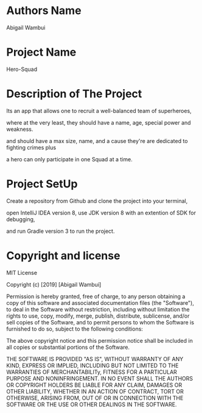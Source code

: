 # Authors Name

Abigail Wambui


# Project Name

Hero-Squad


# Description of The Project

Its an app that allows one to recruit a well-balanced team of superheroes,

where at the very least, they should have a name, age, special power and weakness.

and should have a max size, name, and a cause they're are dedicated to fighting crimes plus

a hero can only participate in one Squad at a time.



# Project SetUp

Create a repository from Github and clone the project into your terminal,

open IntelliJ IDEA version 8, use JDK version 8 with an extention of SDK for debugging,

and run Gradle version 3 to run the project.

# Copyright and license

MIT License

Copyright (c) [2019] [Abigail Wambui]

Permission is hereby granted, free of charge, to any person obtaining a copy of this software and associated documentation files (the "Software"), to deal in the Software without restriction, including without limitation the rights to use, copy, modify, merge, publish, distribute, sublicense, and/or sell copies of the Software, and to permit persons to whom the Software is furnished to do so, subject to the following conditions:

The above copyright notice and this permission notice shall be included in all copies or substantial portions of the Software.

THE SOFTWARE IS PROVIDED "AS IS", WITHOUT WARRANTY OF ANY KIND, EXPRESS OR IMPLIED, INCLUDING BUT NOT LIMITED TO THE WARRANTIES OF MERCHANTABILITy, FITNESS FOR A PARTICULAR PURPOSE AND NONINFRINGEMENT. IN NO EVENT SHALL THE AUTHORS OR COPYRIGHT HOLDERS BE LIABLE FOR ANY CLAIM, DAMAGES OR OTHER LIABILITY, WHETHER IN AN ACTION OF CONTRACT, TORT OR OTHERWISE, ARISING FROM, OUT OF OR IN CONNECTION WITH THE SOFTWARE OR THE USE OR OTHER DEALINGS IN THE SOFTWARE.



